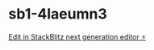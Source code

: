 # sb1-4laeumn3

[Edit in StackBlitz next generation editor ⚡️](https://stackblitz.com/~/github.com/imad-vgs/sb1-4laeumn3)